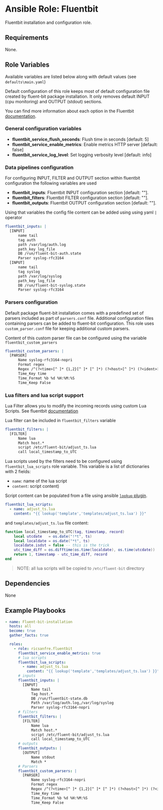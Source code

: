 Ansible Role: Fluentbit
=========

Fluentbit installation and configuration role.


Requirements
------------

None.


Role Variables
--------------

Available variables are listed below along with default values (see `defaults\main.yaml`)

Default configuration of this role keeps most of default configuration file created by fluent-bit package installation. It only removes default INPUT (cpu monitoring) and OUTPUT (stdout) sections.

You can find more information about each option in the Fluentbit [documentation](https://docs.fluentbit.io/manual/administration/configuring-fluent-bit/configuration-file).


### General configuration variables

* **fluentbit_service_flush_seconds**: Flush time in seconds [default: 5]
* **fluentbit_service_enable_metrics**: Enable metrics HTTP server [default: false]
* **fluentbit_service_log_level**: Set logging verbosity level [default: info]

### Data pipelines configuration

For configuring INPUT, FILTER and OUTPUT section within fluentbit configuration the following variables are used 

* **fluentbit_inputs**: Fluentbit INPUT configuration section [default: ""].
* **fluentbit_filters**: Fluentbit FILTER configuration section [default: ""].
* **fluentbit_outputs**: Fluentbit OUTPUT configuration section [default: ""].


Using that variables the config file content can be added using using yaml `|` operator

```yml
fluentbit_inputs: |
  [INPUT]
      name tail
      tag auth
      path /var/log/auth.log
      path_key log_file
      DB /run/fluent-bit-auth.state
      Parser syslog-rfc3164
  [INPUT]
      name tail
      tag syslog
      path /var/log/syslog
      path_key log_file
      DB /run/fluent-bit-syslog.state
      Parser syslog-rfc3164
```


### Parsers configuration

Default package fluent-bit installation comes with a predefined set of parsers included as part of `parsers.conf` file. Additional configuration files containing parsers can be added to fluent-bit configuration. This role uses `custom_parser.conf` file for keeping additional custom parsers.

Content of this custom parser file can be configured using the variable `fluentbit_custom_parsers`

```yml
fluentbit_custom_parsers: |
  [PARSER]
      Name syslog-rfc3164-nopri
      Format regex
      Regex /^(?<time>[^ ]* {1,2}[^ ]* [^ ]*) (?<host>[^ ]*) (?<ident>[a-zA-Z0-9_\/\.\-]*)(?:\[(?<pid>[0-9]+)\])?(?:[^\:]*\:)? *(?<message>.*)$/
      Time_Key time
      Time_Format %b %d %H:%M:%S
      Time_Keep False
```


### Lua filters and lua script support

Lua Filter allows you to modify the incoming records using custom Lua Scripts. See fluentbit [documentation](https://docs.fluentbit.io/manual/pipeline/filters/lua)

Lua filter can be included in `fluentbit_filters` variable

```yml
fluentbit_filters: |
  [FILTER]
      Name lua
      Match host.*
      script /etc/fluent-bit/adjust_ts.lua
      call local_timestamp_to_UTC
```
Lua scripts used by the filters need to be configured using `fluentbit_lua_scripts` role variable. This variable is a list of dictionaries with 2 fields:
- `name`: name of the lua script
- `content`: script content)

Script content can be populated from a file using ansible [`lookup` plugin](https://docs.ansible.com/ansible/latest/plugins/lookup.html).

```yml
fluentbit_lua_scripts:
  - name: adjust_ts.lua
    content: "{{ lookup('template','templates/adjust_ts.lua') }}"

```
and `templates/adjust_ts.lua` file content:

```lua
function local_timestamp_to_UTC(tag, timestamp, record)
    local utcdate   = os.date("!*t", ts)
    local localdate = os.date("*t", ts)
    localdate.isdst = false -- this is the trick
    utc_time_diff = os.difftime(os.time(localdate), os.time(utcdate))
    return 1, timestamp - utc_time_diff, record
end
```

> NOTE: all lua scripts will be copied to `/etc/fluent-bit` directory

Dependencies
------------

None

Example Playbooks
-----------------

```yml
- name: Fluent-bit-installation
  hosts: all
  become: true
  gather_facts: true

  roles:
    - role: ricsanfre.fluentbit
      fluentbit_service_enable_metrics: true
      # lua scripts
      fluentbit_lua_scripts:
        - name: adjust_ts.lua
          content: "{{ lookup('template','templates/adjust_ts.lua') }}"
      # inputs
      fluentbit_inputs: |
        [INPUT]
            Name tail
            Tag host.*
            DB /run/fluentbit-state.db
            Path /var/log/auth.log,/var/log/syslog
            Parser syslog-rfc3164-nopri
      # filters
      fluentbit_filters: |
        [FILTER]
            Name lua
            Match host.*
            script /etc/fluent-bit/adjust_ts.lua
            call local_timestamp_to_UTC
      # outputs
      fluentbit_outputs: |
        [OUTPUT]
            Name stdout
            Match *
      # Parsers
      fluentbit_custom_parsers: |
        [PARSER]
            Name syslog-rfc3164-nopri
            Format regex
            Regex /^(?<time>[^ ]* {1,2}[^ ]* [^ ]*) (?<host>[^ ]*) (?<ident>[a-zA-Z0-9_\/\.\-]*)(?:\[(?<pid>[0-9]+)\])?(?:[^\:]*\:)? *(?<message>.*)$/
            Time_Key time
            Time_Format %b %d %H:%M:%S
            Time_Keep False
```
